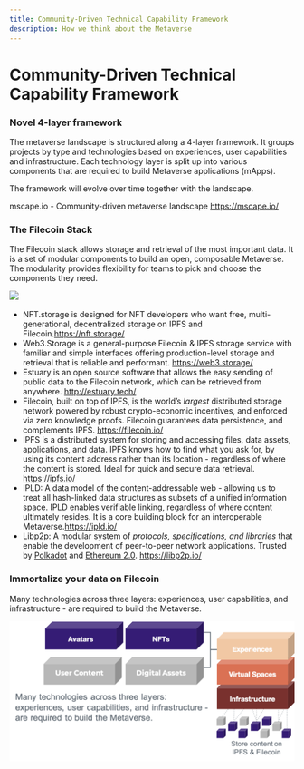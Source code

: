 ```yaml
---
title: Community-Driven Technical Capability Framework
description: How we think about the Metaverse
---
```


# Community-Driven Technical Capability Framework

### Novel 4-layer framework

The metaverse landscape is structured along a 4-layer framework. It groups projects by type and technologies based on experiences, user capabilities and infrastructure. Each technology layer is split up into various components that are required to build Metaverse applications (mApps).

The framework will evolve over time together with the landscape.

mscape.io - Community-driven metaverse landscape
https://mscape.io/

### The Filecoin Stack

The Filecoin stack allows storage and retrieval of the most important data. It is a set of modular components to build an open, composable Metaverse. The modularity provides flexibility for teams to pick and choose the components they need.

![](/Users/taoshengshi/code/go/src/github.com/kenlabs/metaverse-school/docs/framework/images/filecoin-stack.png)

* NFT.storage is designed for NFT developers who want free, multi-generational, decentralized storage on IPFS and Filecoin.https://nft.storage/
* Web3.Storage is a general-purpose Filecoin & IPFS storage service with familiar and simple interfaces offering production-level storage and retrieval that is reliable and performant. https://web3.storage/
* Estuary is an open source software that allows the easy sending of public data to the Filecoin network, which can be retrieved from anywhere. http://estuary.tech/
* Filecoin, built on top of IPFS, is the world’s *largest* distributed storage network powered by robust crypto-economic incentives, and enforced via zero knowledge proofs. Filecoin guarantees data persistence, and complements IPFS. https://filecoin.io/
* IPFS is a distributed system for storing and accessing files, data assets, applications, and data. IPFS knows how to find what you ask for, by using its content address rather than its location - regardless of where the content is stored. Ideal for quick and secure data retrieval. https://ipfs.io/
* IPLD: A data model of the content-addressable web - allowing us to treat all hash-linked data structures as subsets of a unified information space. IPLD enables verifiable linking, regardless of where content ultimately resides. It is a core building block for an interoperable Metaverse.https://ipld.io/
* Libp2p: A modular system of *protocols, specifications, and libraries* that enable the development of peer-to-peer network applications. Trusted by [Polkadot](https://www.parity.io/blog/why-libp2p) and [Ethereum 2.0](https://github.com/ethereum/consensus-specs/blob/dev/specs/phase0/p2p-interface.md#why-are-we-overriding-the-default-libp2p-pubsub-message-id). https://libp2p.io/



### Immortalize your data on Filecoin

Many technologies across three layers: experiences, user capabilities, and infrastructure - are required to build the Metaverse.

![](./images/immortalize-data-on-filecoin.png)